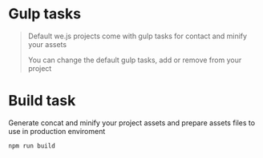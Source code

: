 # Gulp tasks

> Default we.js projects come with gulp tasks for contact and minify your assets 
> 
> You can change the default gulp tasks, add or remove from your project

# Build task

Generate concat and minify your project assets and prepare assets files to use in production enviroment

```sh
npm run build
```